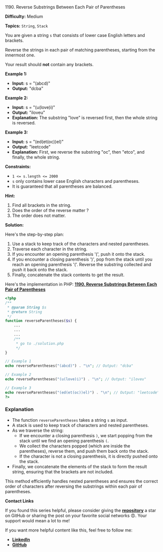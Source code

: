 1190\. Reverse Substrings Between Each Pair of Parentheses

**Difficulty:** Medium

**Topics:** `String`, `Stack`

You are given a string `s` that consists of lower case English letters and brackets.

Reverse the strings in each pair of matching parentheses, starting from the innermost one.

Your result should **not** contain any brackets.

**Example 1:**

- **Input:** s = "(abcd)"
- **Output:** "dcba"

**Example 2:**

- **Input:** s = "(u(love)i)"
- **Output:** "iloveu"
- **Explanation:** The substring "love" is reversed first, then the whole string is reversed.

**Example 3:**

- **Input:** s = "(ed(et(oc))el)"
- **Output:** "leetcode"
- **Explanation:** First, we reverse the substring "oc", then "etco", and finally, the whole string.

**Constraints:**

- `1 <= s.length <= 2000`
- `s` only contains lower case English characters and parentheses.
- It is guaranteed that all parentheses are balanced.


**Hint:**
1. Find all brackets in the string.
2. Does the order of the reverse matter ?
3. The order does not matter.


**Solution:**


Here's the step-by-step plan:

1. Use a stack to keep track of the characters and nested parentheses.
2. Traverse each character in the string.
3. If you encounter an opening parenthesis '(', push it onto the stack.
4. If you encounter a closing parenthesis ')', pop from the stack until you reach an opening parenthesis '('. Reverse the substring collected and push it back onto the stack.
5. Finally, concatenate the stack contents to get the result.

Here's the implementation in PHP: **[1190. Reverse Substrings Between Each Pair of Parentheses](https://github.com/mah-shamim/leet-code-in-php/tree/main/algorithms/001190-reverse-substrings-between-each-pair-of-parentheses/solution.php)**

```php
<?php
/**
 * @param String $s
 * @return String
 */
function reverseParentheses($s) {
    ...
    ...
    ...
    /**
     * go to ./solution.php
     */
}

// Example 1
echo reverseParentheses("(abcd)") . "\n"; // Output: "dcba"

// Example 2
echo reverseParentheses("(u(love)i)") . "\n"; // Output: "iloveu"

// Example 3
echo reverseParentheses("(ed(et(oc))el)") . "\n"; // Output: "leetcode"
?>
```

### Explanation
- The function `reverseParentheses` takes a string `s` as input.
- A stack is used to keep track of characters and nested parentheses.
- As we traverse the string:
    - If we encounter a closing parenthesis `)`, we start popping from the stack until we find an opening parenthesis `(`.
    - We collect the characters popped (which are inside the parentheses), reverse them, and push them back onto the stack.
    - If the character is not a closing parenthesis, it is directly pushed onto the stack.
- Finally, we concatenate the elements of the stack to form the result string, ensuring that the brackets are not included.

This method efficiently handles nested parentheses and ensures the correct order of characters after reversing the substrings within each pair of parentheses.



**Contact Links**

If you found this series helpful, please consider giving the **[repository](https://github.com/mah-shamim/leet-code-in-php)** a star on GitHub or sharing the post on your favorite social networks 😍. Your support would mean a lot to me!

If you want more helpful content like this, feel free to follow me:

- **[LinkedIn](https://www.linkedin.com/in/arifulhaque/)**
- **[GitHub](https://github.com/mah-shamim)**